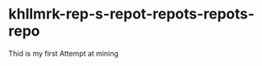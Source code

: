 khllmrk-rep-s-repot-repots-repots-repo
======================================
Thid is my first Attempt at mining


